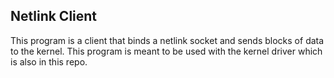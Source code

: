 Netlink Client
----

This program is a client that binds a netlink socket and sends blocks
of data to the kernel. This program is meant to be used with the kernel
driver which is also in this repo.